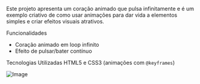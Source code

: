 Este projeto apresenta um coração animado que pulsa infinitamente e é um exemplo criativo de como usar animações para dar vida a elementos simples e criar efeitos visuais atrativos.

 Funcionalidades

- Coração animado em loop infinito
- Efeito de pulsar/bater contínuo

Tecnologias Utilizadas
HTML5 e CSS3 (animações com `@keyframes`)

![Image](https://github.com/user-attachments/assets/84875e93-7a34-493b-8a8c-8e3ada310fb9)
